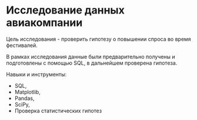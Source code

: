 # Исследование данных авиакомпании

Цель исследования - проверить гипотезу о повышении спроса во время фестивалей.

В рамках исследования данные были предварительно получены и подготовлены с помощью SQL, в дальнейшем проверена гипотеза.

Навыки и инструменты:
- SQL,
- Matplotlib,
- Pandas,
- SciPy,
- Проверка статистических гипотез
